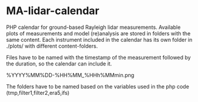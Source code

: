 # MA-lidar-calendar
PHP calendar for ground-based Rayleigh lidar measurements. Available plots of measurements and model (re)analysis are stored in folders with the same content. Each instrument included in the calendar has its own folder in ./plots/ with different content-folders.

Files have to be named with the timestamp of the measurement followed by the duration, so the calendar can include it. 

%YYYY%MM%DD-%HH%MM_%HHh%MMmin.png

The folders have to be named based on the variables used in the php code (tmp,filter1,filter2,era5,ifs)
